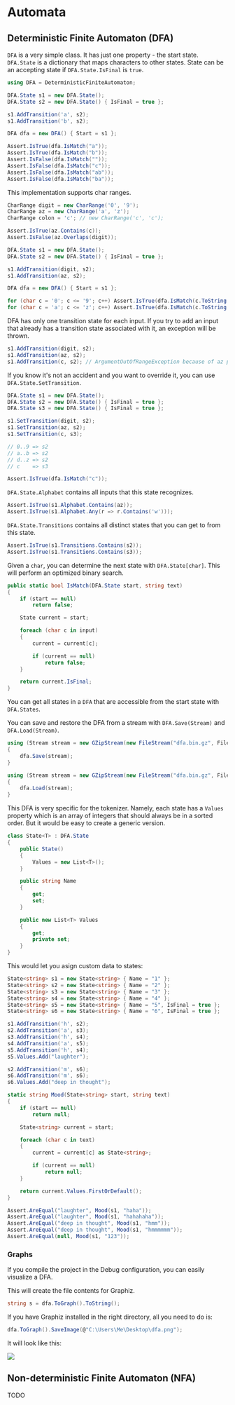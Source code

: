 ﻿# Automata

## Deterministic Finite Automaton (DFA)

`DFA` is a very simple class. It has just one property - the start state. `DFA.State` is a dictionary that maps characters to other states. State can be an accepting state if `DFA.State.IsFinal` is `true`.

```csharp
using DFA = DeterministicFiniteAutomaton;

DFA.State s1 = new DFA.State();
DFA.State s2 = new DFA.State() { IsFinal = true };

s1.AddTransition('a', s2);
s1.AddTransition('b', s2);

DFA dfa = new DFA() { Start = s1 };

Assert.IsTrue(dfa.IsMatch("a"));
Assert.IsTrue(dfa.IsMatch("b"));
Assert.IsFalse(dfa.IsMatch(""));
Assert.IsFalse(dfa.IsMatch("c"));
Assert.IsFalse(dfa.IsMatch("ab"));
Assert.IsFalse(dfa.IsMatch("ba"));
```

This implementation supports char ranges.

```csharp
CharRange digit = new CharRange('0', '9');
CharRange az = new CharRange('a', 'z');
CharRange colon = 'c'; // new CharRange('c', 'c');

Assert.IsTrue(az.Contains(c));
Assert.IsFalse(az.Overlaps(digit));

DFA.State s1 = new DFA.State();
DFA.State s2 = new DFA.State() { IsFinal = true };

s1.AddTransition(digit, s2);
s1.AddTransition(az, s2);

DFA dfa = new DFA() { Start = s1 };

for (char c = '0'; c <= '9'; c++) Assert.IsTrue(dfa.IsMatch(c.ToString()));
for (char c = 'a'; c <= 'z'; c++) Assert.IsTrue(dfa.IsMatch(c.ToString()));
```

DFA has only one transition state for each input. If you try to add an input that already has a transition state associated with it, an exception will be thrown.

```csharp
s1.AddTransition(digit, s2);
s1.AddTransition(az, s2);
s1.AddTransition(c, s2); // ArgumentOutOfRangeException because of az previously
```

If you know it's not an accident and you want to override it, you can use `DFA.State.SetTransition`.

```csharp
DFA.State s1 = new DFA.State();
DFA.State s2 = new DFA.State() { IsFinal = true };
DFA.State s3 = new DFA.State() { IsFinal = true };

s1.SetTransition(digit, s2);
s1.SetTransition(az, s2);
s1.SetTransition(c, s3);

// 0..9 => s2
// a..b => s2
// d..z => s2
// c    => s3

Assert.IsTrue(dfa.IsMatch("c"));
```

`DFA.State.Alphabet` contains all inputs that this state recognizes. 

```csharp
Assert.IsTrue(s1.Alphabet.Contains(az));
Assert.IsTrue(s1.Alphabet.Any(r => r.Contains('w')));
```

`DFA.State.Transitions` contains all distinct states that you can get to from this state.

```csharp
Assert.IsTrue(s1.Transitions.Contains(s2));
Assert.IsTrue(s1.Transitions.Contains(s3));
```

Given a `char`, you can determine the next state with `DFA.State[char]`. This will perform an optimized binary search.

```csharp
public static bool IsMatch(DFA.State start, string text)
{
    if (start == null)
        return false;

    State current = start;

    foreach (char c in input)
    {
        current = current[c];

        if (current == null)
            return false;
    }

    return current.IsFinal;
}
```

You can get all states in a `DFA` that are accessible from the start state with `DFA.States`.

You can save and restore the DFA from a stream with `DFA.Save(Stream)` and `DFA.Load(Stream)`.

```csharp
using (Stream stream = new GZipStream(new FileStream("dfa.bin.gz", FileMode.Create, FileAccess.Write), CompressionLevel.Optimal))
{
    dfa.Save(stream);
}

using (Stream stream = new GZipStream(new FileStream("dfa.bin.gz", FileMode.Open, FileAccess.Read), CompressionMode.Decompress))
{
    dfa.Load(stream);
}
```

This DFA is very specific for the tokenizer. Namely, each state has a `Values` property which is an array of integers that should always be in a sorted order. But it would be easy to create a generic version.

```csharp
class State<T> : DFA.State
{
    public State()
    {
        Values = new List<T>();
    }

    public string Name
    {
        get;
        set;
    }

    public new List<T> Values
    {
        get; 
        private set;
    }
}
```

This would let you asign custom data to states:

```csharp
State<string> s1 = new State<string> { Name = "1" };
State<string> s2 = new State<string> { Name = "2" };
State<string> s3 = new State<string> { Name = "3" };
State<string> s4 = new State<string> { Name = "4" };
State<string> s5 = new State<string> { Name = "5", IsFinal = true };
State<string> s6 = new State<string> { Name = "6", IsFinal = true };

s1.AddTransition('h', s2);
s2.AddTransition('a', s3);
s3.AddTransition('h', s4);
s4.AddTransition('a', s5);
s5.AddTransition('h', s4);
s5.Values.Add("laughter");

s2.AddTransition('m', s6);
s6.AddTransition('m', s6);
s6.Values.Add("deep in thought");

static string Mood(State<string> start, string text)
{
    if (start == null)
        return null;

    State<string> current = start;

    foreach (char c in text)
    {
        current = current[c] as State<string>;

        if (current == null)
            return null;
    }

    return current.Values.FirstOrDefault();
}

Assert.AreEqual("laughter", Mood(s1, "haha"));
Assert.AreEqual("laughter", Mood(s1, "hahahaha"));
Assert.AreEqual("deep in thought", Mood(s1, "hmm"));
Assert.AreEqual("deep in thought", Mood(s1, "hmmmmmm"));
Assert.AreEqual(null, Mood(s1, "123"));
```

### Graphs

If you compile the project in the Debug configuration, you can easily visualize a DFA.

This will create the file contents for Graphiz.

```csharp
string s = dfa.ToGraph().ToString();
```

If you have Graphiz installed in the right directory, all you need to do is:

```csharp
dfa.ToGraph().SaveImage(@"C:\Users\Me\Desktop\dfa.png");
```

It will look like this:

![](http://i.imgur.com/yWGBJ8c.png)

## Non-deterministic Finite Automaton (NFA)

TODO